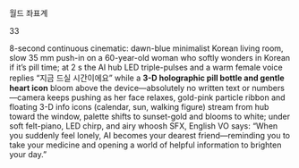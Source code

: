 월드 좌표계


33


8-second continuous cinematic: dawn-blue minimalist Korean living room, slow 35 mm push-in on a 60-year-old woman who softly wonders in Korean if it’s pill time; at 2 s the AI hub LED triple-pulses and a warm female voice replies “지금 드실 시간이에요” while a **3-D holographic pill bottle and gentle heart icon** bloom above the device—absolutely no written text or numbers—camera keeps pushing as her face relaxes, gold-pink particle ribbon and floating 3-D info icons (calendar, sun, walking figure) stream from hub toward the window, palette shifts to sunset-gold and blooms to white; under soft felt-piano, LED chirp, and airy whoosh SFX, English VO says: “When you suddenly feel lonely, AI becomes your dearest friend—reminding you to take your medicine and opening a world of helpful information to brighten your day.”

